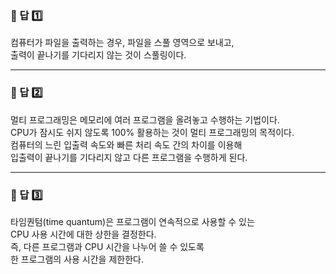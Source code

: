 ### 📌 답 1️⃣  
컴퓨터가 파일을 출력하는 경우, 파일을 스풀 영역으로 보내고,  
출력이 끝나기를 기다리지 않는 것이 스풀링이다.  

---

### 📌 답 2️⃣  
멀티 프로그래밍은 메모리에 여러 프로그램을 올려놓고 수행하는 기법이다.  
CPU가 잠시도 쉬지 않도록 100% 활용하는 것이 멀티 프로그래밍의 목적이다.  
컴퓨터의 느린 입출력 속도와 빠른 처리 속도 간의 차이를 이용해  
입출력이 끝나기를 기다리지 않고 다른 프로그램을 수행하게 된다.  

---

### 📌 답 3️⃣  
타임퀀텀(time quantum)은 프로그램이 연속적으로 사용할 수 있는  
CPU 사용 시간에 대한 상한을 결정한다.  
즉, 다른 프로그램과 CPU 시간을 나누어 쓸 수 있도록  
한 프로그램의 사용 시간을 제한한다.  
